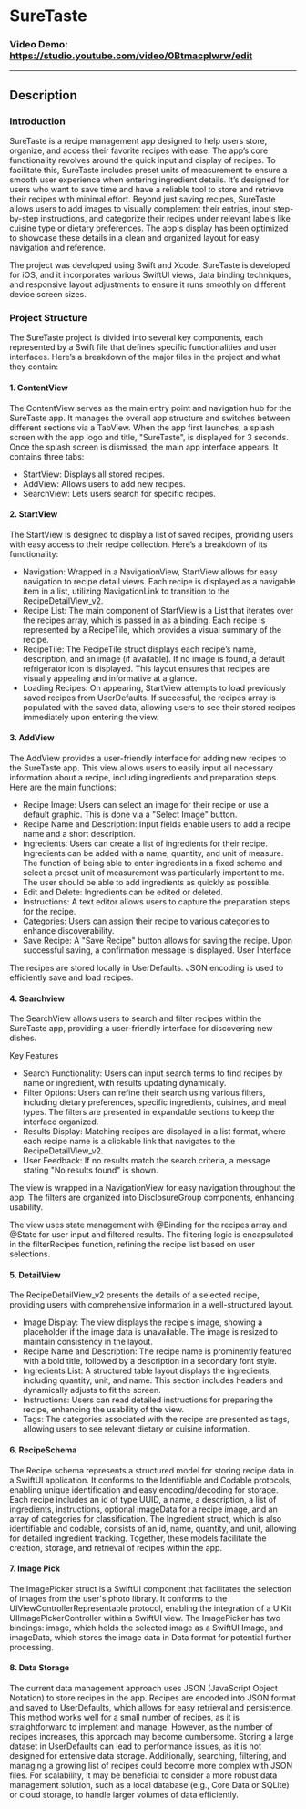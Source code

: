 # SureTaste
### Video Demo:  https://studio.youtube.com/video/0BtmacpIwrw/edit
-------------------------------------------------------------------
## Description

### Introduction
SureTaste is a recipe management app designed to help users store, organize, and access their favorite recipes with ease.
The app’s core functionality revolves around the quick input and display of recipes. To facilitate this, SureTaste includes preset units of measurement to ensure a smooth user experience when entering ingredient details. It’s designed for users who want to save time and have a reliable tool to store and retrieve their recipes with minimal effort.
Beyond just saving recipes, SureTaste allows users to add images to visually complement their entries, input step-by-step instructions, and categorize their recipes under relevant labels like cuisine type or dietary preferences. The app's display has been optimized to showcase these details in a clean and organized layout for easy navigation and reference.

The project was developed using Swift and Xcode. SureTaste is developed for iOS, and it incorporates various SwiftUI views, data binding techniques, and responsive layout adjustments to ensure it runs smoothly on different device screen sizes.

### Project Structure
The SureTaste project is divided into several key components, each represented by a Swift file that defines specific functionalities and user interfaces. Here’s a breakdown of the major files in the project and what they contain:

#### 1. ContentView
The ContentView serves as the main entry point and navigation hub for the SureTaste app. It manages the overall app structure and switches between different sections via a TabView. When the app first launches, a splash screen with the app logo and title, "SureTaste", is displayed for 3 seconds.
Once the splash screen is dismissed, the main app interface appears. It contains three tabs:
- StartView: Displays all stored recipes.
- AddView: Allows users to add new recipes.
- SearchView: Lets users search for specific recipes.

#### 2. StartView
The StartView is designed to display a list of saved recipes, providing users with easy access to their recipe collection. Here’s a breakdown of its functionality:

- Navigation: Wrapped in a NavigationView, StartView allows for easy navigation to recipe detail views. Each recipe is displayed as a navigable item in a list, utilizing NavigationLink to transition to the RecipeDetailView_v2.
- Recipe List: The main component of StartView is a List that iterates over the recipes array, which is passed in as a binding. Each recipe is represented by a RecipeTile, which provides a visual summary of the recipe.
- RecipeTile: The RecipeTile struct displays each recipe’s name, description, and an image (if available). If no image is found, a default refrigerator icon is displayed. This layout ensures that recipes are visually appealing and informative at a glance.
- Loading Recipes: On appearing, StartView attempts to load previously saved recipes from UserDefaults. If successful, the recipes array is populated with the saved data, allowing users to see their stored recipes immediately upon entering the view.

#### 3. AddView
The AddView provides a user-friendly interface for adding new recipes to the SureTaste app. This view allows users to easily input all necessary information about a recipe, including ingredients and preparation steps.
Here are the main functions:
- Recipe Image: Users can select an image for their recipe or use a default graphic. This is done via a "Select Image" button.
- Recipe Name and Description: Input fields enable users to add a recipe name and a short description.
- Ingredients: Users can create a list of ingredients for their recipe. Ingredients can be added with a name, quantity, and unit of measure. The function of being able to enter ingredients in a fixed scheme and select a preset unit of measurement was particularly important to me. The user should be able to add ingredients as quickly as possible.  
- Edit and Delete: Ingredients can be edited or deleted.
- Instructions: A text editor allows users to capture the preparation steps for the recipe.
- Categories: Users can assign their recipe to various categories to enhance discoverability.
- Save Recipe: A "Save Recipe" button allows for saving the recipe. Upon successful saving, a confirmation message is displayed.
User Interface

The recipes are stored locally in UserDefaults. JSON encoding is used to efficiently save and load recipes.

#### 4. Searchview
The SearchView allows users to search and filter recipes within the SureTaste app, providing a user-friendly interface for discovering new dishes.

Key Features

- Search Functionality: Users can input search terms to find recipes by name or ingredient, with results updating dynamically.
- Filter Options: Users can refine their search using various filters, including dietary preferences, specific ingredients, cuisines, and meal types. The filters are presented in expandable sections to keep the interface organized.
- Results Display: Matching recipes are displayed in a list format, where each recipe name is a clickable link that navigates to the RecipeDetailView_v2.
- User Feedback: If no results match the search criteria, a message stating "No results found" is shown.


The view is wrapped in a NavigationView for easy navigation throughout the app.
The filters are organized into DisclosureGroup components, enhancing usability.

The view uses state management with @Binding for the recipes array and @State for user input and filtered results.
The filtering logic is encapsulated in the filterRecipes function, refining the recipe list based on user selections.

#### 5. DetailView
The RecipeDetailView_v2 presents the details of a selected recipe, providing users with comprehensive information in a well-structured layout.

- Image Display: The view displays the recipe's image, showing a placeholder if the image data is unavailable. The image is resized to maintain consistency in the layout.
- Recipe Name and Description: The recipe name is prominently featured with a bold title, followed by a description in a secondary font style.
- Ingredients List: A structured table layout displays the ingredients, including quantity, unit, and name. This section includes headers and dynamically adjusts to fit the screen.
- Instructions: Users can read detailed instructions for preparing the recipe, enhancing the usability of the view.
- Tags: The categories associated with the recipe are presented as tags, allowing users to see relevant dietary or cuisine information.

#### 6. RecipeSchema
The Recipe schema represents a structured model for storing recipe data in a SwiftUI application. It conforms to the Identifiable and Codable protocols, enabling unique identification and easy encoding/decoding for storage. Each recipe includes an id of type UUID, a name, a description, a list of ingredients, instructions, optional imageData for a recipe image, and an array of categories for classification. The Ingredient struct, which is also identifiable and codable, consists of an id, name, quantity, and unit, allowing for detailed ingredient tracking. Together, these models facilitate the creation, storage, and retrieval of recipes within the app.

#### 7. Image Pick
The ImagePicker struct is a SwiftUI component that facilitates the selection of images from the user's photo library. It conforms to the UIViewControllerRepresentable protocol, enabling the integration of a UIKit UIImagePickerController within a SwiftUI view. The ImagePicker has two bindings: image, which holds the selected image as a SwiftUI Image, and imageData, which stores the image data in Data format for potential further processing.

#### 8. Data Storage
The current data management approach uses JSON (JavaScript Object Notation) to store recipes in the app. Recipes are encoded into JSON format and saved to UserDefaults, which allows for easy retrieval and persistence. This method works well for a small number of recipes, as it is straightforward to implement and manage.
However, as the number of recipes increases, this approach may become cumbersome. Storing a large dataset in UserDefaults can lead to performance issues, as it is not designed for extensive data storage. Additionally, searching, filtering, and managing a growing list of recipes could become more complex with JSON files. For scalability, it may be beneficial to consider a more robust data management solution, such as a local database (e.g., Core Data or SQLite) or cloud storage, to handle larger volumes of data efficiently.
